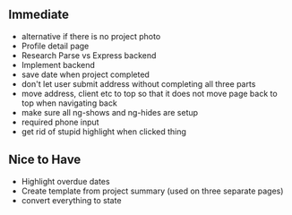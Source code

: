 ## Immediate

- alternative if there is no project photo
- Profile detail page
- Research Parse vs Express backend
- Implement backend
- save date when project completed
- don't let user submit address without completing all three parts
- move address, client etc to top so that it does not move page back to top when navigating back
- make sure all ng-shows and ng-hides are setup
- required phone input
- get rid of stupid highlight when clicked thing

## Nice to Have

- Highlight overdue dates
- Create template from project summary (used on three separate pages)
- convert everything to state
